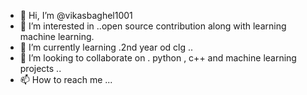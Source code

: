 - 👋 Hi, I’m @vikasbaghel1001
- 👀 I’m interested in ..open source contribution along with learning machine learning.
- 🌱 I’m currently learning .2nd year od clg ..
- 💞️ I’m looking to collaborate on . python , c++ and machine learning projects ..
- 📫 How to reach me ...

<!---
vikasbaghel1001/vikasbaghel1001 is a ✨ special ✨ repository because its `README.md` (this file) appears on your GitHub profile.
You can click the Preview link to take a look at your changes.
--->
